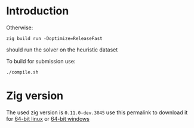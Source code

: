 # Introduction

Otherwise:
```
zig build run -Doptimize=ReleaseFast
```
should run the solver on the heuristic dataset

To build for submission use:
```
./compile.sh
```

# Zig version
The used zig version is `0.11.0-dev.3045` use this permalink to download it for [64-bit linux](https://ziglang.org/builds/zig-linux-x86_64-0.11.0-dev.3045+526065723.tar.xz) or [64-bit windows](https://ziglang.org/builds/zig-windows-x86_64-0.11.0-dev.3045+526065723.zip)
